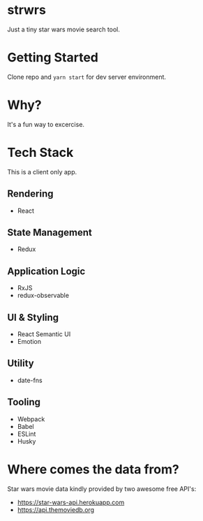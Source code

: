 # strwrs
Just a tiny star wars movie search tool.

# Getting Started
Clone repo and `yarn start` for dev server environment.

# Why?
It's a fun way to excercise.

# Tech Stack
This is a client only app.

## Rendering
* React

## State Management
* Redux

## Application Logic
* RxJS
* redux-observable

## UI & Styling
* React Semantic UI
* Emotion 

## Utility
* date-fns

## Tooling
* Webpack
* Babel
* ESLint
* Husky

# Where comes the data from?
Star wars movie data kindly provided by two awesome free API's:

* https://star-wars-api.herokuapp.com
* https://api.themoviedb.org